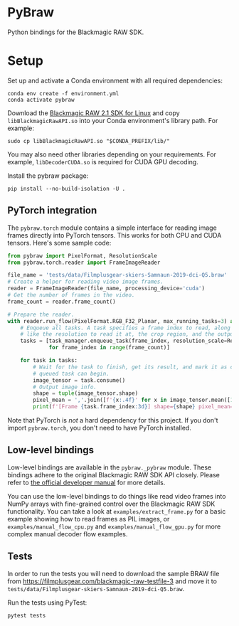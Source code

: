 # PyBraw

Python bindings for the Blackmagic RAW SDK.

# Setup

Set up and activate a Conda environment with all required dependencies:

```shell
conda env create -f environment.yml
conda activate pybraw
```

Download the [Blackmagic RAW 2.1 SDK for Linux](https://www.blackmagicdesign.com/support/download/ea11ce9660c642879612f363ca387c7f/Linux)
and copy `libBlackmagicRawAPI.so` into your Conda environment's library path. For example:

```
sudo cp libBlackmagicRawAPI.so "$CONDA_PREFIX/lib/"
```

You may also need other libraries depending on your requirements. For example, `libDecoderCUDA.so`
is required for CUDA GPU decoding.

Install the pybraw package:

```shell
pip install --no-build-isolation -U .
```

## PyTorch integration

The `pybraw.torch` module contains a simple interface for reading image frames directly into
PyTorch tensors. This works for both CPU and CUDA tensors. Here's some sample code:

```python
from pybraw import PixelFormat, ResolutionScale
from pybraw.torch.reader import FrameImageReader

file_name = 'tests/data/Filmplusgear-skiers-Samnaun-2019-dci-Q5.braw'
# Create a helper for reading video image frames.
reader = FrameImageReader(file_name, processing_device='cuda')
# Get the number of frames in the video.
frame_count = reader.frame_count()

# Prepare the reader.
with reader.run_flow(PixelFormat.RGB_F32_Planar, max_running_tasks=3) as task_manager:
    # Enqueue all tasks. A task specifies a frame index to read, along with other options
    # like the resolution to read it at, the crop region, and the output size.
    tasks = [task_manager.enqueue_task(frame_index, resolution_scale=ResolutionScale.Quarter)
             for frame_index in range(frame_count)]

    for task in tasks:
        # Wait for the task to finish, get its result, and mark it as completed so the next
        # queued task can begin.
        image_tensor = task.consume()
        # Output image info.
        shape = tuple(image_tensor.shape)
        pixel_mean = ','.join([f'{x:.4f}' for x in image_tensor.mean([1, 2])])
        print(f'[Frame {task.frame_index:3d}] shape={shape} pixel_mean={pixel_mean}')
```

Note that PyTorch is _not_ a hard dependency for this project. If you don't import `pybraw.torch`,
you don't need to have PyTorch installed.

## Low-level bindings

Low-level bindings are available in the `pybraw._pybraw` module. These bindings adhere to the
original Blackmagic RAW SDK API closely. Please refer to
[the official developer manual](https://documents.blackmagicdesign.com/DeveloperManuals/BlackmagicRAW-SDK.pdf)
for more details.

You can use the low-level bindings to do things like read video frames into NumPy arrays with
fine-grained control over the Blackmagic RAW SDK functionality. You can take a look at
`examples/extract_frame.py` for a basic example showing how to read frames as PIL images,
or `examples/manual_flow_cpu.py` and `examples/manual_flow_gpu.py` for more complex manual decoder
flow examples.

## Tests

In order to run the tests you will need to download the sample BRAW file from
https://filmplusgear.com/blackmagic-raw-testfile-3 and move it to
`tests/data/Filmplusgear-skiers-Samnaun-2019-dci-Q5.braw`.

Run the tests using PyTest:

```shell
pytest tests
```
